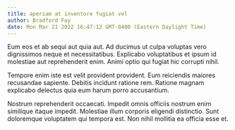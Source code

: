 ```yaml
---
title: aperiam at inventore fugiat vel
author: Bradford Fay
date: Mon Mar 21 2022 16:47:12 GMT-0400 (Eastern Daylight Time)
---
```

Eum eos et ab sequi aut quia aut. Ad ducimus ut culpa voluptas vero dignissimos neque et necessitatibus. Explicabo voluptatibus et ipsum id molestiae aut reprehenderit enim. Animi optio qui fugiat hic corrupti nihil.

 Tempore enim iste est velit provident provident. Eum reiciendis maiores recusandae sapiente. Debitis incidunt ratione rem. Ratione magnam explicabo delectus quia eum harum porro accusantium.

 Nostrum reprehenderit occaecati. Impedit omnis officiis nostrum enim similique itaque impedit. Molestiae illum corporis eligendi distinctio. Sunt doloremque voluptatem qui tempora est. Non nihil mollitia ea officia esse et.